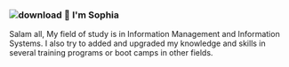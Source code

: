### ![download](https://user-images.githubusercontent.com/86232890/123831199-46886900-d92e-11eb-974e-12041ed2035a.png) 👋 I'm Sophia

Salam all,
My field of study is in Information Management and Information Systems. I also try to added and upgraded my knowledge and skills in several training programs or boot camps in other fields.

<!--
**ladyayasophia/ladyayasophia** is a ✨ _special_ ✨ repository because its `README.md` (this file) appears on your GitHub profile.

Here are some ideas to get you started:

- 🔭 I’m currently working on ...

- 🌱 I’m currently learning ...
- 👯 I’m looking to collaborate on ...
- 🤔 I’m looking for help with ...
- 💬 Ask me about ...
- 📫 How to reach me: ...
- 😄 Pronouns: ...
- ⚡ Fun fact: ...
-->
